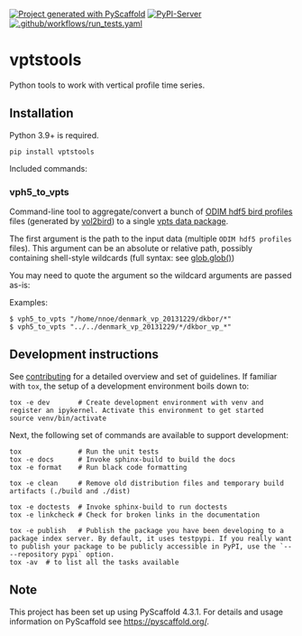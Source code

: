 [![Project generated with PyScaffold](https://img.shields.io/badge/-PyScaffold-005CA0?logo=pyscaffold)](https://pyscaffold.org/)
[![PyPI-Server](https://img.shields.io/pypi/v/vptstools.svg)](https://pypi.org/project/vptstools/)
[![.github/workflows/run_tests.yaml](https://github.com/enram/vptstools/actions/workflows/run_tests.yaml/badge.svg)](https://github.com/enram/vptstools/actions/workflows/run_tests.yaml)
# vptstools

Python tools to work with vertical profile time series.

## Installation

Python 3.9+ is required.

```
pip install vptstools
```

Included commands:

### vph5_to_vpts

Command-line tool to aggregate/convert a bunch of [ODIM hdf5 bird profiles](https://github.com/adokter/vol2bird/wiki/ODIM-bird-profile-format-specification) files (generated by [vol2bird](https://github.com/adokter/vol2bird)) to a single [vpts data package](https://github.com/enram/vpts-dp).

The first argument is the path to the input data (multiple `ODIM hdf5 profiles` files). This argument can be an absolute or relative path, possibly containing shell-style wildcards (full syntax: see [glob.glob()](https://docs.python.org/3/library/glob.html#glob.glob))

You may need to quote the argument so the wildcard arguments are passed as-is:

Examples:

```
$ vph5_to_vpts "/home/nnoe/denmark_vp_20131229/dkbor/*"
$ vph5_to_vpts "../../denmark_vp_20131229/*/dkbor_vp_*"
```

## Development instructions

See [contributing](docs/contributing.md) for a detailed overview and set of guidelines. If familiar with `tox`,
the setup of a development environment boils down to:

```
tox -e dev       # Create development environment with venv and register an ipykernel. Activate this environment to get started
source venv/bin/activate
```

Next, the following set of commands are available to support development:

```
tox              # Run the unit tests
tox -e docs      # Invoke sphinx-build to build the docs
tox -e format    # Run black code formatting

tox -e clean     # Remove old distribution files and temporary build artifacts (./build and ./dist)

tox -e doctests  # Invoke sphinx-build to run doctests
tox -e linkcheck # Check for broken links in the documentation

tox -e publish   # Publish the package you have been developing to a package index server. By default, it uses testpypi. If you really want to publish your package to be publicly accessible in PyPI, use the `-- --repository pypi` option.
tox -av  # to list all the tasks available
```

<!-- pyscaffold-notes -->
## Note

This project has been set up using PyScaffold 4.3.1. For details and usage
information on PyScaffold see https://pyscaffold.org/.